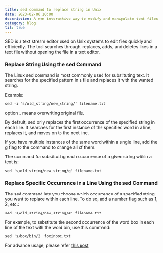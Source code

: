```yaml
---
title: sed command to replace string in Unix
date: 2023-02-06 10:00
description: A non-interactive way to modify and manipulate text files with ease
category: blog
til: true
---
```


SED is a text stream editor used on Unix systems to edit files quickly and efficiently. The tool searches through, replaces, adds, and deletes lines in a text file without opening the file in a text editor.

### Replace String Using the sed Command
The Linux sed command is most commonly used for substituting text. It searches for the specified pattern in a file and replaces it with the wanted string.

Example:
```shell
sed -i 's/old_string/new_string/' filename.txt
```
option `i` means overwriting original file.

By default, sed only replaces the first occurrence of the specified string in each line. It searches for the first instance of the specified word in a line, replaces it, and moves on to the next line.

If you have multiple instances of the same word within a single line, add the g flag to the command to change all of them.

The command for substituting each occurrence of a given string within a text is:

```shell
sed 's/old_string/new_string/g' filename.txt
```

### Replace Specific Occurrence in a Line Using the sed Command

The sed command lets you choose which occurrence of a specified string you want to replace within each line. To do so, add a number flag such as 1, 2, etc.:

```shell
sed 's/old_string/new_string/#' filename.txt
```

For example, to substitute the second occurrence of the word box in each line of the text with the word bin, use this command:

```shell
sed 's/box/bin/2' foxinbox.txt
```

For advance usage, please refer [this post](https://phoenixnap.com/kb/linux-sed)
